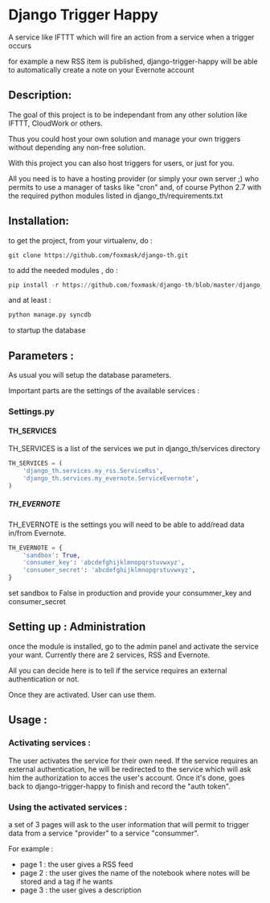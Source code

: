 Django Trigger Happy
====================

A service like IFTTT which will fire an action from a service when a trigger occurs

for example a new RSS item is published, django-trigger-happy will be able to automatically create a note on your Evernote account

Description:
-----------
The goal of this project is to be independant from any other solution like IFTTT, CloudWork or others.

Thus you could host your own solution and manage your own triggers without depending any non-free solution.

With this project you can also host triggers for users, or just for you.

All you need is to have a hosting provider (or simply your own server ;) who permits to use a manager of tasks like "cron" and, of course Python 2.7 with the required python modules listed in django_th/requirements.txt


Installation:
------------
to get the project, from your virtualenv, do :
```system
git clone https://github.com/foxmask/django-th.git
```
to add the needed modules , do :
```python
pip install -r https://github.com/foxmask/django-th/blob/master/django_th/requirements.txt
```
and at least :
```python
python manage.py syncdb
```
to startup the database

Parameters :
------------
As usual you will setup the database parameters.

Important parts are the settings of the available services :

### Settings.py 

#### TH_SERVICES 

TH_SERVICES is a list of the services we put in django_th/services directory

```python
TH_SERVICES = (
    'django_th.services.my_rss.ServiceRss',
    'django_th.services.my_evernote.ServiceEvernote',
)
```

##### TH_EVERNOTE
TH_EVERNOTE is the settings you will need to be able to add/read data in/from Evernote.
```python
TH_EVERNOTE = {
    'sandbox': True,
    'consumer_key': 'abcdefghijklmnopqrstuvwxyz',
    'consumer_secret': 'abcdefghijklmnopqrstuvwxyz',
}
```
set sandbox to False in production and provide your consummer_key and consumer_secret 



Setting up : Administration
---------------------------

once the module is installed, go to the admin panel and activate the service your want. Currently there are 2 services, RSS and Evernote.

All you can decide here is to tell if the service requires an external authentication or not.

Once they are activated. User can use them.


Usage :
-------

### Activating services : 

The user activates the service for their own need. If the service requires an external authentication, he will be redirected to the service which will ask him the authorization to acces the user's account. Once it's done, goes back to django-trigger-happy to finish and record the "auth token".

### Using the activated services :

a set of 3 pages will ask to the user information that will permit to trigger data from a service "provider" to a service "consummer".

For example : 
* page 1 : the user gives a RSS feed
* page 2 : the user gives the name of the notebook where notes will be stored and a tag if he wants
* page 3 : the user gives a description
